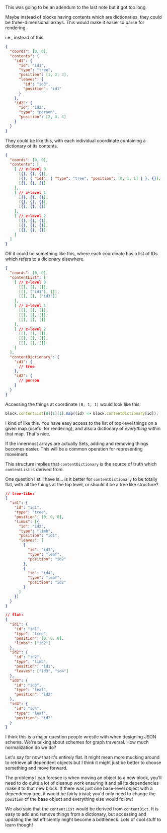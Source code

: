 This was going to be an adendum to the last note but it got too long.

Maybe instead of blocks having contents which are dictionaries, they could be
three-dimensional arrays. This would make it easier to parse for rendering.

i.e., instead of this:

```json
{
  "coords": [0, 0],
  "contents": {
    "id1": {
      "id": "id1",
      "type": "tree",
      "position": [1, 2, 3],
      "leaves": {
        "id": "id3",
        "position": "id1"
      }
    },
    "id2": {
      "id": "id2",
      "type": "person",
      "position": [2, 3, 4]
    }
  }
}
```

They could be like this, with each individual coordinate containing a dictionary
of its contents.

```json
{
  "coords": [0, 0],
  "contents": [
    [ // z-level 0
      [{}, {}, {}],
      [{}, { "id1": { "type": "tree", "position": [0, 1, 1] } }, {}],
      [{}, {}, {}]
    ],
    [ // z-level 1
      [{}, {}, {}],
      [{}, {}, {}],
      [{}, {}, {}]
    ],
    [ // z-level 2
      [{}, {}, {}],
      [{}, {}, {}],
      [{}, {}, {}]
    ]
  ]
}
```

OR it could be something like this, where each coordinate has a list of IDs
which refers to a dicionary elsewhere.

```json
{
  "coords": [0, 0],
  "contentList": [
    [ // z-level 0
      [[], [], []],
      [[], ["id1"], []],
      [[], [], ["id3"]]
    ],
    [ // z-level 1
      [[], [], []],
      [[], [], []],
      [[], [], []]
    ],
    [ // z-level 2
      [[], [], []],
      [[], [], []],
      [[], [], []]
    ]
  ],
  "contentDictionary": {
    "id1": {
      // tree
    },
    "id2": {
      // person
    }
  }
}
```

Accessing the things at coordinate `[0, 1, 1]` would look like this:

```ts
block.contentList[0][1][1].map((id) => block.contentDictionary[id]);
```

I kind of like this. You have easy access to the list of top-level things on a
given map (useful for rendering), and also a dictionary of _everything_ within
that map. That's nice.

If the innermost arrays are actually Sets, adding and removing things becomes
easier. This will be a common operation for representing movement.

This structure implies that `contentDictionary` is the source of truth which
`contentList` is derived from.

One question I still have is... is it better for `contentDictionary` to be
totally flat, with all the things at the top level, or should it be a tree like
structure?

```json
// tree-like:
{
  "id1": {
    "id": "id1",
    "type": "tree",
    "position": [0, 0, 0],
    "limbs": [{
      "id": "id2",
      "type": "limb",
      "position": "id1",
      "leaves": [
        {
          "id": "id3",
          "type": "leaf",
          "position": "id2"
        },
        {
          "id": "id4",
          "type": "leaf",
          "position": "id2"
        }
      ]
    }]
  }
}

// flat:
{
  "id1": {
    "id": "id1",
    "type": "tree",
    "position": [0, 0, 0],
    "limbs": ["id2"]
  },
  "id2": {
    "id": "id2",
    "type": "limb",
    "position": "id1",
    "leaves": ["id3", "id4"]
  },
  "id3": {
    "id": "id3",
    "type": "leaf",
    "position": "id2"
  },
  "id4": {
    "id": "id4",
    "type": "leaf",
    "position": "id2"
  }
}
```

I think this is a major question people wrestle with when designing JSON schema.
We're talking about schemes for graph traversal. How much normalization do we
do?

Let's say for now that it's entirely flat. It might mean more mucking around to
retrieve all dependent objects but I think it might just be better to choose
something and move forward.

The problems I can foresee is when moving an object to a new block, you'll need
to do quite a lot of cleanup work ensuring it and all its dependencies make it
to that new block. If there was just one base-level object with a dependency
tree, it would be fairly trivial; you'd only need to change the `position` of
the base object and everything else would follow!

We also said that the `contentList` would be derived from `contentDict`. It is
easy to add and remove things from a dictionary, but accessing and updating the
list efficiently might become a bottleneck. Lots of cool stuff to learn though!
